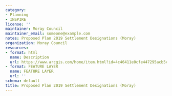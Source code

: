 ```yaml
---
category:
- Planning
- INSPIRE
license: ''
maintainer: Moray Council
maintainer_email: someone@example.com
notes: Proposed Plan 2019 Settlement Designations (Moray)
organization: Moray Council
resources:
- format: html
  name: Description
  url: https://www.arcgis.com/home/item.html?id=4c46411e0cfe447295acb5c95fff862a
- format: FEATURE LAYER
  name: FEATURE LAYER
  url: ''
schema: default
title: Proposed Plan 2019 Settlement Designations (Moray)
---
```

